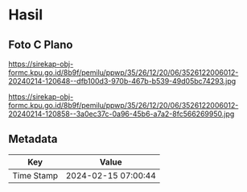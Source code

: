 # Hasil

## Foto C Plano

https://sirekap-obj-formc.kpu.go.id/8b9f/pemilu/ppwp/35/26/12/20/06/3526122006012-20240214-120648--dfb100d3-970b-467b-b539-49d05bc74293.jpg

https://sirekap-obj-formc.kpu.go.id/8b9f/pemilu/ppwp/35/26/12/20/06/3526122006012-20240214-120858--3a0ec37c-0a96-45b6-a7a2-8fc566269950.jpg


## Metadata

| Key        | Value               |
| ---------- | ------------------- |
| Time Stamp | 2024-02-15 07:00:44 |



